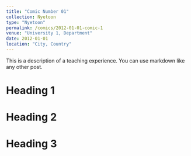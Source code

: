 ```yaml
---
title: "Comic Number 01"
collection: Nyetoon
type: "Nyetoon"
permalink: /comics/2012-01-01-comic-1
venue: "University 1, Department"
date: 2012-01-01
location: "City, Country"
---
```


This is a description of a teaching experience. You can use markdown like any other post.

Heading 1
======

Heading 2
======

Heading 3
======
